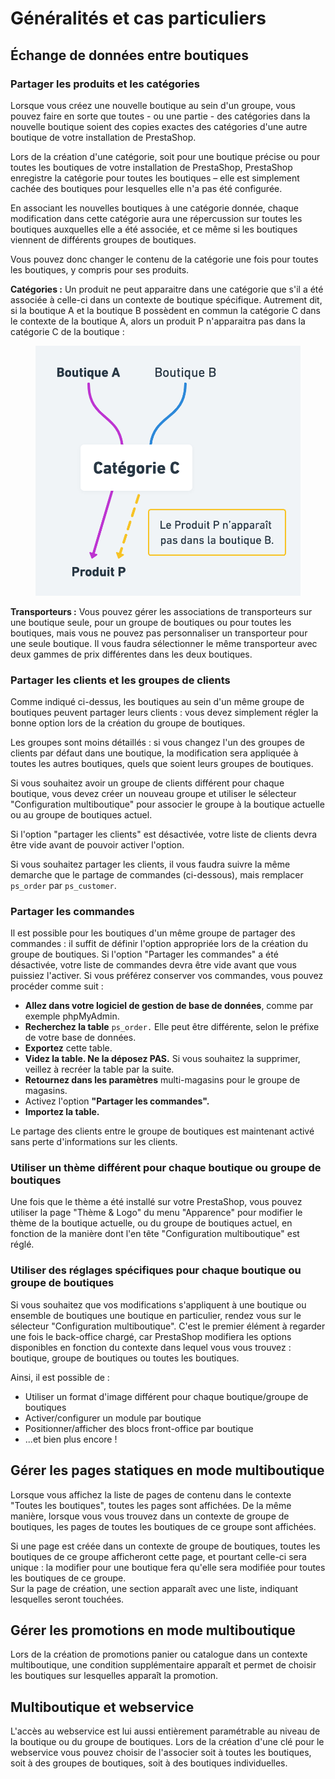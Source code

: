 # Généralités et cas particuliers

## Échange de données entre boutiques

### Partager les produits et les catégories

Lorsque vous créez une nouvelle boutique au sein d'un groupe, vous pouvez faire en sorte que toutes - ou une partie - des catégories dans la nouvelle boutique soient des copies exactes des catégories d'une autre boutique de votre installation de PrestaShop.

Lors de la création d'une catégorie, soit pour une boutique précise ou pour toutes les boutiques de votre installation de PrestaShop, PrestaShop enregistre la catégorie pour toutes les boutiques – elle est simplement cachée des boutiques pour lesquelles elle n'a pas été configurée.

En associant les nouvelles boutiques à une catégorie donnée, chaque modification dans cette catégorie aura une répercussion sur toutes les boutiques auxquelles elle a été associée, et ce même si les boutiques viennent de différents groupes de boutiques.&#x20;

Vous pouvez donc changer le contenu de la catégorie une fois pour toutes les boutiques, y compris pour ses produits.

**Catégories :** Un produit ne peut apparaitre dans une catégorie que s'il a été associée à celle-ci dans un contexte de boutique spécifique. Autrement dit, si la boutique A et la boutique B possèdent en commun la catégorie C dans le contexte de la boutique A, alors un produit P n'apparaitra pas dans la catégorie C de la boutique :

<figure><img src="../../.gitbook/assets/image (7) (2).png" alt=""><figcaption></figcaption></figure>

**Transporteurs :** Vous pouvez gérer les associations de transporteurs sur une boutique seule, pour un groupe de boutiques ou pour toutes les boutiques, mais vous ne pouvez pas personnaliser un transporteur pour une seule boutique. Il vous faudra sélectionner le même transporteur avec deux gammes de prix différentes dans les deux boutiques.

### Partager les clients et les groupes de clients

Comme indiqué ci-dessus, les boutiques au sein d'un même groupe de boutiques peuvent partager leurs clients : vous devez simplement régler la bonne option lors de la création du groupe de boutiques.

Les groupes sont moins détaillés : si vous changez l'un des groupes de clients par défaut dans une boutique, la modification sera appliquée à toutes les autres boutiques, quels que soient leurs groupes de boutiques.

Si vous souhaitez avoir un groupe de clients différent pour chaque boutique, vous devez créer un nouveau groupe et utiliser le sélecteur "Configuration multiboutique" pour associer le groupe à la boutique actuelle ou au groupe de boutiques actuel.

Si l'option "partager les clients" est désactivée, votre liste de clients devra être vide avant de pouvoir activer l'option.

Si vous souhaitez partager les clients, il vous faudra suivre la même demarche que le partage de commandes (ci-dessous), mais remplacer `ps_order` par `ps_customer`.&#x20;

### Partager les commandes

Il est possible pour les boutiques d'un même groupe de partager des commandes : il suffit de définir l'option appropriée lors de la création du groupe de boutiques. Si l'option "Partager les commandes" a été désactivée, votre liste de commandes devra être vide avant que vous puissiez l'activer. Si vous préférez conserver vos commandes, vous pouvez procéder comme suit :

* **Allez dans votre logiciel de gestion de base de données**, comme par exemple phpMyAdmin.
* **Recherchez la table** `ps_order.` Elle peut être différente, selon le préfixe de votre base de données.
* **Exportez** cette table.
* **Videz la table. Ne la déposez PAS.** Si vous souhaitez la supprimer, veillez à recréer la table par la suite.
* **Retournez dans les paramètres** multi-magasins pour le groupe de magasins.
* Activez l'option **"Partager les commandes".**
* **Importez la table.**

Le partage des clients entre le groupe de boutiques est maintenant activé sans perte d'informations sur les clients.

### Utiliser un thème différent pour chaque boutique ou groupe de boutiques

Une fois que le thème a été installé sur votre PrestaShop, vous pouvez utiliser la page "Thème & Logo" du menu "Apparence" pour modifier le thème de la boutique actuelle, ou du groupe de boutiques actuel, en fonction de la manière dont l'en tête "Configuration multiboutique" est réglé.

### Utiliser des réglages spécifiques pour chaque boutique ou groupe de boutiques

Si vous souhaitez que vos modifications s'appliquent à une boutique ou ensemble de boutiques une boutique en particulier, rendez vous sur le sélecteur "Configuration multiboutique". C'est le premier élément à regarder une fois le back-office chargé, car PrestaShop modifiera les options disponibles en fonction du contexte dans lequel vous vous trouvez : boutique, groupe de boutiques ou toutes les boutiques.

Ainsi, il est possible de :

* Utiliser un format d'image différent pour chaque boutique/groupe de boutiques
* Activer/configurer un module par boutique
* Positionner/afficher des blocs front-office par boutique
* ...et bien plus encore !

## Gérer les pages statiques en mode multiboutique

Lorsque vous affichez la liste de pages de contenu dans le contexte "Toutes les boutiques", toutes les pages sont affichées. De la même manière, lorsque vous vous trouvez dans un contexte de groupe de boutiques, les pages de toutes les boutiques de ce groupe sont affichées.

Si une page est créée dans un contexte de groupe de boutiques, toutes les boutiques de ce groupe afficheront cette page, et pourtant celle-ci sera unique : la modifier pour une boutique fera qu'elle sera modifiée pour toutes les boutiques de ce groupe.\
Sur la page de création, une section apparaît avec une liste, indiquant lesquelles seront touchées.

## Gérer les promotions en mode multiboutique

Lors de la création de promotions panier ou catalogue dans un contexte multiboutique, une condition supplémentaire apparaît et permet de choisir les boutiques sur lesquelles apparaît la promotion.

## Multiboutique et webservice

L'accès au webservice est lui aussi entièrement paramétrable au niveau de la boutique ou du groupe de boutiques. Lors de la création d'une clé pour le webservice vous pouvez choisir de l'associer soit à toutes les boutiques, soit à des groupes de boutiques, soit à des boutiques individuelles.

